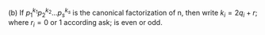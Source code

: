 (b) If $p_1^{k_1}p_2^{k_2} \ldots p_s^{k_s}$ is the canonical factorization of n, then write $k_i = 2q_i + r$; where $r_i = 0$ or 1 according ask; is even or odd.